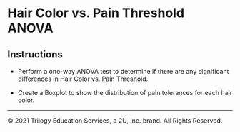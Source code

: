 # Hair Color vs. Pain Threshold ANOVA

## Instructions

* Perform a one-way ANOVA test to determine if there are any significant differences in Hair Color vs. Pain Threshold.

* Create a Boxplot to show the distribution of pain tolerances for each hair color.

- - -

© 2021 Trilogy Education Services, a 2U, Inc. brand.  All Rights Reserved.
